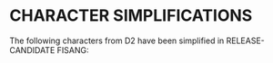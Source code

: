 # CHARACTER SIMPLIFICATIONS

The following characters from D2 have been simplified in RELEASE-CANDIDATE FISANG:
